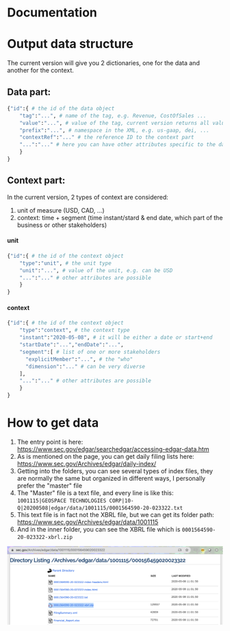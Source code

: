 # Documentation


# Output data structure
The current version will give you 2 dictionaries, one for the data and another for the context.

## Data part:
```python
{"id":{ # the id of the data object
    "tag":"...", # name of the tag, e.g. Revenue, CostOfSales ...
    "value":"...", # value of the tag, current version returns all values in string
    "prefix":"...", # namespace in the XML, e.g. us-gaap, dei, ...
    "contextRef":"..." # the reference ID to the context part
    "...":"..." # here you can have other attributes specific to the data object
    }
}
```

## Context part:
In the current version, 2 types of context are considered:
1. unit of measure (USD, CAD, ...)
2. context: time + segment (time instant/stard & end date, which part of the business or other stakeholders)

#### unit
```python
{"id":{ # the id of the context object
    "type":"unit", # the unit type
    "unit":"...", # value of the unit, e.g. can be USD
    "...":"..." # other attributes are possible
    }
}
```

#### context
```python
{"id":{ # the id of the context object
    "type":"context", # the context type
    "instant":"2020-05-08", # it will be either a date or start+end
    "startDate":"...","endDate":"...",
    "segment":[ # list of one or more stakeholders
      "explicitMember":"...", # the "who"
      "dimension":"..." # can be very diverse
    ],
    "...":"..." # other attributes are possible
    }
}
```

# How to get data
1. The entry point is here: https://www.sec.gov/edgar/searchedgar/accessing-edgar-data.htm
2. As is mentioned on the page, you can get daily filing lists here: https://www.sec.gov/Archives/edgar/daily-index/
3. Getting into the folders, you can see several types of index files, they are normally the same but organized in different ways, I personally prefer the "master" file
4. The "Master" file is a text file, and every line is like this: `1001115|GEOSPACE TECHNOLOGIES CORP|10-Q|20200508|edgar/data/1001115/0001564590-20-023322.txt`
5. This text file is in fact not the XBRL file, but we can get its folder path: https://www.sec.gov/Archives/edgar/data/1001115
6. And in the inner folder, you can see the XBRL file which is `0001564590-20-023322-xbrl.zip`

![SEC Company Folder](pics/sec_folder.png)
